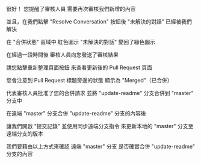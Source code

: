 很好！
您提醒了審核人員
需要再次審核我們新增的內容

並且，在我們點擊 "Resolve Conversation" 按鈕後
"未解決的對話" 已經被我們解決

在 "合併狀態" 區域中
紅色圖示 "未解決的對話"
變回了綠色圖示

在經過一段時間後
審核人員向您發送了審核結果

請您點擊重新整理頁面按鈕
來查看更新後的 Pull Request 頁面

您會注意到 Pull Request 標題旁邊的狀態
顯示為 "Merged"（已合併）

代表審核人員批准了您的合併請求
並將 "update-readme" 分支合併到 "master" 分支中

在遠端 "master" 分支合併 "update-readme" 分支的內容後

讓我們開啟 "提交記錄"
並使用同步遠端分支指令
來更新本地的 "master" 分支至遠端分支的版本

我們要藉由以上方式來確認
遠端 "master" 分支
是否確實合併 "update-readme" 分支的內容